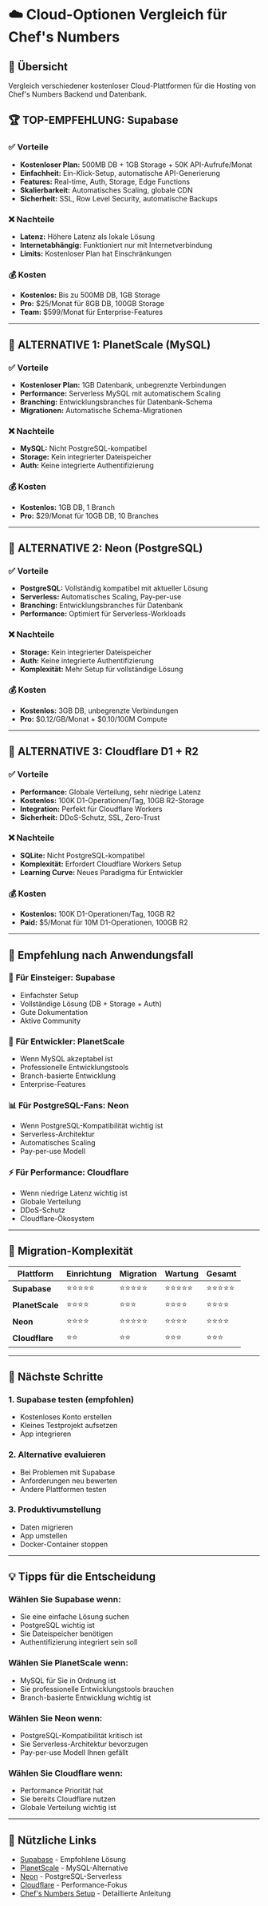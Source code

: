 # ☁️ Cloud-Optionen Vergleich für Chef's Numbers

## 🎯 Übersicht
Vergleich verschiedener kostenloser Cloud-Plattformen für die Hosting von Chef's Numbers Backend und Datenbank.

## 🏆 **TOP-EMPFEHLUNG: Supabase**

### ✅ Vorteile
- **Kostenloser Plan:** 500MB DB + 1GB Storage + 50K API-Aufrufe/Monat
- **Einfachheit:** Ein-Klick-Setup, automatische API-Generierung
- **Features:** Real-time, Auth, Storage, Edge Functions
- **Skalierbarkeit:** Automatisches Scaling, globale CDN
- **Sicherheit:** SSL, Row Level Security, automatische Backups

### ❌ Nachteile
- **Latenz:** Höhere Latenz als lokale Lösung
- **Internetabhängig:** Funktioniert nur mit Internetverbindung
- **Limits:** Kostenloser Plan hat Einschränkungen

### 💰 Kosten
- **Kostenlos:** Bis zu 500MB DB, 1GB Storage
- **Pro:** $25/Monat für 8GB DB, 100GB Storage
- **Team:** $599/Monat für Enterprise-Features

---

## 🥈 **ALTERNATIVE 1: PlanetScale (MySQL)**

### ✅ Vorteile
- **Kostenloser Plan:** 1GB Datenbank, unbegrenzte Verbindungen
- **Performance:** Serverless MySQL mit automatischem Scaling
- **Branching:** Entwicklungsbranches für Datenbank-Schema
- **Migrationen:** Automatische Schema-Migrationen

### ❌ Nachteile
- **MySQL:** Nicht PostgreSQL-kompatibel
- **Storage:** Kein integrierter Dateispeicher
- **Auth:** Keine integrierte Authentifizierung

### 💰 Kosten
- **Kostenlos:** 1GB DB, 1 Branch
- **Pro:** $29/Monat für 10GB DB, 10 Branches

---

## 🥉 **ALTERNATIVE 2: Neon (PostgreSQL)**

### ✅ Vorteile
- **PostgreSQL:** Vollständig kompatibel mit aktueller Lösung
- **Serverless:** Automatisches Scaling, Pay-per-use
- **Branching:** Entwicklungsbranches für Datenbank
- **Performance:** Optimiert für Serverless-Workloads

### ❌ Nachteile
- **Storage:** Kein integrierter Dateispeicher
- **Auth:** Keine integrierte Authentifizierung
- **Komplexität:** Mehr Setup für vollständige Lösung

### 💰 Kosten
- **Kostenlos:** 3GB DB, unbegrenzte Verbindungen
- **Pro:** $0.12/GB/Monat + $0.10/100M Compute

---

## 🏅 **ALTERNATIVE 3: Cloudflare D1 + R2**

### ✅ Vorteile
- **Performance:** Globale Verteilung, sehr niedrige Latenz
- **Kostenlos:** 100K D1-Operationen/Tag, 10GB R2-Storage
- **Integration:** Perfekt für Cloudflare Workers
- **Sicherheit:** DDoS-Schutz, SSL, Zero-Trust

### ❌ Nachteile
- **SQLite:** Nicht PostgreSQL-kompatibel
- **Komplexität:** Erfordert Cloudflare Workers Setup
- **Learning Curve:** Neues Paradigma für Entwickler

### 💰 Kosten
- **Kostenlos:** 100K D1-Operationen/Tag, 10GB R2
- **Paid:** $5/Monat für 10M D1-Operationen, 100GB R2

---

## 🎯 **Empfehlung nach Anwendungsfall**

### 🚀 **Für Einsteiger: Supabase**
- Einfachster Setup
- Vollständige Lösung (DB + Storage + Auth)
- Gute Dokumentation
- Aktive Community

### 🔧 **Für Entwickler: PlanetScale**
- Wenn MySQL akzeptabel ist
- Professionelle Entwicklungstools
- Branch-basierte Entwicklung
- Enterprise-Features

### 📊 **Für PostgreSQL-Fans: Neon**
- Wenn PostgreSQL-Kompatibilität wichtig ist
- Serverless-Architektur
- Automatisches Scaling
- Pay-per-use Modell

### ⚡ **Für Performance: Cloudflare**
- Wenn niedrige Latenz wichtig ist
- Globale Verteilung
- DDoS-Schutz
- Cloudflare-Ökosystem

---

## 🔄 **Migration-Komplexität**

| Plattform | Einrichtung | Migration | Wartung | Gesamt |
|-----------|-------------|-----------|---------|---------|
| **Supabase** | ⭐⭐⭐⭐⭐ | ⭐⭐⭐⭐⭐ | ⭐⭐⭐⭐⭐ | ⭐⭐⭐⭐⭐ |
| **PlanetScale** | ⭐⭐⭐⭐ | ⭐⭐⭐ | ⭐⭐⭐⭐ | ⭐⭐⭐⭐ |
| **Neon** | ⭐⭐⭐⭐ | ⭐⭐⭐⭐⭐ | ⭐⭐⭐⭐ | ⭐⭐⭐⭐ |
| **Cloudflare** | ⭐⭐ | ⭐⭐ | ⭐⭐⭐ | ⭐⭐⭐ |

---

## 🚀 **Nächste Schritte**

### 1. **Supabase testen** (empfohlen)
- Kostenloses Konto erstellen
- Kleines Testprojekt aufsetzen
- App integrieren

### 2. **Alternative evaluieren**
- Bei Problemen mit Supabase
- Anforderungen neu bewerten
- Andere Plattformen testen

### 3. **Produktivumstellung**
- Daten migrieren
- App umstellen
- Docker-Container stoppen

---

## 💡 **Tipps für die Entscheidung**

### **Wählen Sie Supabase wenn:**
- Sie eine einfache Lösung suchen
- PostgreSQL wichtig ist
- Sie Dateispeicher benötigen
- Authentifizierung integriert sein soll

### **Wählen Sie PlanetScale wenn:**
- MySQL für Sie in Ordnung ist
- Sie professionelle Entwicklungstools brauchen
- Branch-basierte Entwicklung wichtig ist

### **Wählen Sie Neon wenn:**
- PostgreSQL-Kompatibilität kritisch ist
- Sie Serverless-Architektur bevorzugen
- Pay-per-use Modell Ihnen gefällt

### **Wählen Sie Cloudflare wenn:**
- Performance Priorität hat
- Sie bereits Cloudflare nutzen
- Globale Verteilung wichtig ist

---

## 🔗 **Nützliche Links**

- [Supabase](https://supabase.com) - Empfohlene Lösung
- [PlanetScale](https://planetscale.com) - MySQL-Alternative
- [Neon](https://neon.tech) - PostgreSQL-Serverless
- [Cloudflare](https://cloudflare.com) - Performance-Fokus
- [Chef's Numbers Setup](SUPABASE_SETUP.md) - Detaillierte Anleitung
